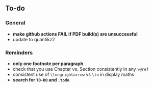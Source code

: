 ## To-do

### General

- **make github actions FAIL if PDF build(s) are unsuccessful**
- update to quantikz2


### Reminders

- **only one footnote per paragraph**
- check that you use Chapter vs. Section consistently in any `\@ref`
- consistent use of `\longrightarrow` vs `\to` in display maths
- **search for `TO-DO` and `.todo`**
